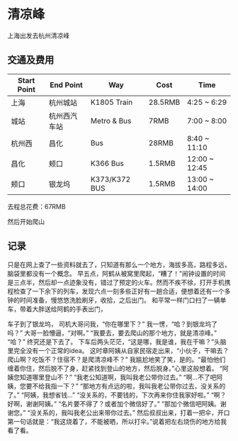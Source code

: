 # 清凉峰
上海出发去杭州清凉峰
## 交通及费用
| Start Point      | End Point |Way|Cost|Time|
| ----------- | ----------- | ----------- | ----------- | ----------- |
|上海|杭州城站|K1805 Train|28.5RMB|4:25 ~ 6:29|
|城站|杭州西汽车站|Metro & Bus|7RMB|7:00 ~ 8:00|
|杭州西|昌化|Bus|28RMB|8:40 ~ 11:10|
|昌化|颊口|K366 Bus|1.5RMB|12:00 ~ 12:45|
|颊口|银龙坞|K373/K372 BUS|1.5RMB|13:00 ~ 14:00|
去程总花费：67RMB

然后开始爬山


## 记录
只是在网上查了一些资料就去了，只知道有那么一个地方，海拔多高，路程多远，脑袋里都没有一个概念。
早五点，阿鹤从被窝里爬起，“糟了！”闹钟设置的时间是三点半，然后却一点迹象没有，错过了预定的火车。然而不疾不徐，打开手机携程检查了一下余下的列车，发现六点一刻多些正好有一趟合适，便想着还有一个多钟的时间准备，慢悠悠洗脸刷牙，收拾，之后出门。
和平常一样门口扫了一辆单车，带着大胖送给阿鹤的手表出门，

车子到了银龙坞，
司机大哥问我，“你在哪里下？”
我一愣，“哈？到银龙坞了吗？”
大哥一脸懵逼，“对啊。”
“我要去，要去爬山的那个地方，就是清凉峰。”
“哈？”
终究还是下去了。
下车后两头茫茫，“这是哪，我是谁，我在干嘛？”头脑里完全没有一个正常的idea。
这时章阿姨从自家民宿走出来，“小伙子，干嘛去？爬山啊？吃饭不？住宿不？是爬清凉峰不？”
我尴尬地笑了笑，是的。“最怕他们缠着你住，然后脱不了身，赶紧找到登山的地方，然后脱身。”心里这般想着。
“阿姨您知道哪里登山不？”
“我老公知道啊，我叫我老公带你过去。”
“啊...不了吧阿姨，您要不给我指一下？”
“那地方有点远的啦，我叫我老公带你过去，没关系的了。”
“阿姨，我想省钱...”
“没关系的，不要钱的，下次再来你住我家好啦。”
“啊？好啊，谢谢阿姨。”
“名片要不得了？或者加个微信好了。”
“那加个微信吧阿姨。谢谢您。”
“没关系的，我叫我老公出来带你过去。”
然后叔叔出来，打着一把伞，开口第一句话就是：“我这烧着了，不能被晒，所以打伞。”说着把左右烧伤的地方给我看了看。
